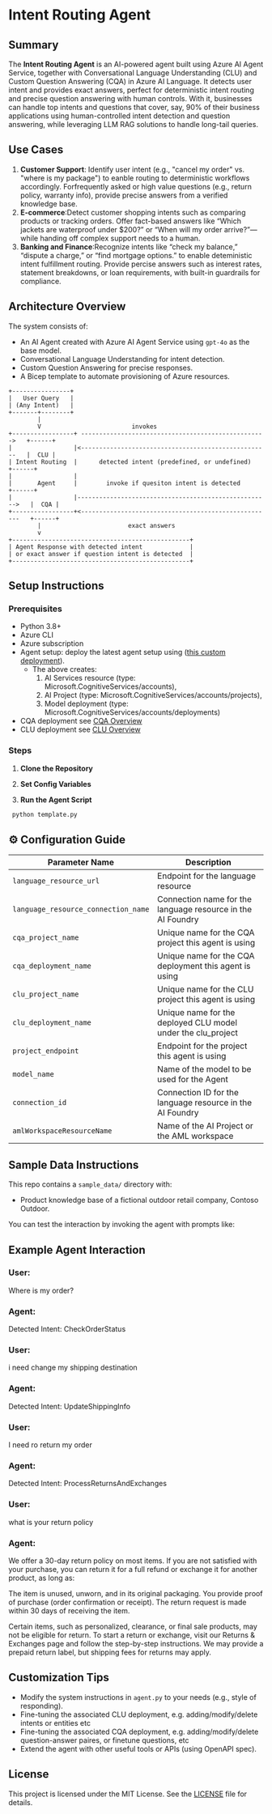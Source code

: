 # Intent Routing Agent

## Summary
The **Intent Routing Agent** is an AI-powered agent built using Azure AI Agent Service, together with Conversational Language Understanding (CLU) and Custom Question Answering (CQA) in Azure AI Language. It detects user intent and provides exact answers, perfect for deterministic intent routing and precise question answering with human controls. With it, businesses can handle top intents and questions that cover, say, 90% of their business applications using human-controlled intent detection and question answering, while leveraging LLM RAG solutions to handle long-tail queries.

## Use Cases
1. **Customer Support**: Identify user intent (e.g., "cancel my order" vs. "where is my package") to eanble routing to deterministic workflows accordingly. Forfrequently asked or high value questions (e.g., return policy, warranty info), provide precise answers from a verified knowledge base.  
2. **E-commerce**:Detect customer shopping intents such as comparing products or tracking orders. Offer fact-based answers like “Which jackets are waterproof under $200?” or “When will my order arrive?”—while handing off complex support needs to a human.
3. **Banking and Finance**:Recognize intents like “check my balance,” “dispute a charge,” or “find mortgage options.” to enable deteministic intent fulfillment routing. Provide percise answers such as interest rates, statement breakdowns, or loan requirements, with built-in guardrails for compliance.


## Architecture Overview
The system consists of:
- An AI Agent created with Azure AI Agent Service using `gpt-4o` as the base model.
- Conversational Language Understanding for intent detection.
- Custom Question Answering for precise responses.
- A Bicep template to automate provisioning of Azure resources.

```text
+----------------+                         
|   User Query   |                         
| (Any Intent)   |                         
+-------+--------+                         
        |                                  
        V                         invokes                         
+-----------------+ --------------------------------------------------->   +------+
|                 |<----------------------------------------------------   |  CLU |
| Intent Routing  |      detected intent (predefined, or undefined)        +------+
|                 |        
|       Agent     |        invoke if quesiton intent is detected            +------+
|                 |----------------------------------------------------->   |  CQA |
+-----------------+<-----------------------------------------------------   +------+
        |                        exact answers                
        v                                  
+-------------------------------------------------+           
| Agent Response with detected intent             |           
| or exact answer if question intent is detected  |           
+-------------------------------------------------+           

```
## Setup Instructions

### Prerequisites
- Python 3.8+
- Azure CLI
- Azure subscription
- Agent setup: deploy the latest agent setup using ([this custom deployment](https://github.com/azure-ai-foundry/foundry-samples/tree/main/use-cases/agents/setup/basic-setup)).
  - The above creates:
    1. AI Services resource (type: Microsoft.CognitiveServices/accounts),
    2. AI Project (type: Microsoft.CognitiveServices/accounts/projects),
    3. Model deployment (type: Microsoft.CognitiveServices/accounts/deployments)
- CQA deployment see [CQA Overview](https://learn.microsoft.com/en-us/azure/ai-services/language-service/question-answering/overview)
- CLU deployment see [CLU Overview](https://learn.microsoft.com/en-us/azure/ai-services/language-service/conversational-language-understanding/overview)

### Steps
1. **Clone the Repository**

2. **Set Config Variables**

4. **Run the Agent Script**
```bash
 python template.py
```

## ⚙️ Configuration Guide
| Parameter Name                         | Description                                                       |
|----------------------------------------|-------------------------------------------------------------------|
| `language_resource_url`                | Endpoint for the language resource                                |
| `language_resource_connection_name`    | Connection name for the language resource in the AI Foundry       |
| `cqa_project_name`                     | Unique name for the CQA project this agent is using               |
| `cqa_deployment_name`                  | Unique name for the CQA deployment this agent is using            |
| `clu_project_name`                     | Unique name for the CLU project this agent is using               |
| `clu_deployment_name`                  | Unique name for the deployed CLU model under the clu_project      |
| `project_endpoint`                     | Endpoint for the project this agent is using                      |
| `model_name`                           | Name of the model to be used for the Agent                        |
| `connection_id`                        | Connection ID for the language resource in the AI Foundry         |
| `amlWorkspaceResourceName`             | Name of the AI Project or the AML workspace                       |

## Sample Data Instructions
This repo contains a `sample_data/` directory with:
- Product knowledge base of a fictional outdoor retail company, Contoso Outdoor.

You can test the interaction by invoking the agent with prompts like:
## Example Agent Interaction

### User: 
Where is my order?

### Agent:
Detected Intent: CheckOrderStatus

### User: 
i need change my shipping destination

### Agent: 
Detected Intent: UpdateShippingInfo


### User: 
I need ro return my order

### Agent: 
Detected Intent: ProcessReturnsAndExchanges

### User: 
what is your return policy

### Agent: 
We offer a 30-day return policy on most items. If you are not satisfied with your purchase, you can return it for a full refund or exchange it for another product, as long as:

The item is unused, unworn, and in its original packaging.
You provide proof of purchase (order confirmation or receipt).
The return request is made within 30 days of receiving the item.

Certain items, such as personalized, clearance, or final sale products, may not be eligible for return. To start a return or exchange, visit our Returns & Exchanges page and follow the step-by-step instructions. We may provide a prepaid return label, but shipping fees for returns may apply.

## Customization Tips
- Modify the system instructions in `agent.py` to your needs (e.g., style of responding).
- Fine-tuning the associated CLU deployment, e.g. adding/modify/delete intents or entities etc
- Fine-tuning the associated CQA deployment, e.g. adding/modify/delete question-answer paires, or finetune questions, etc
- Extend the agent with other useful tools or APIs (using OpenAPI spec).


## License
This project is licensed under the MIT License. See the [LICENSE](./LICENSE) file for details.